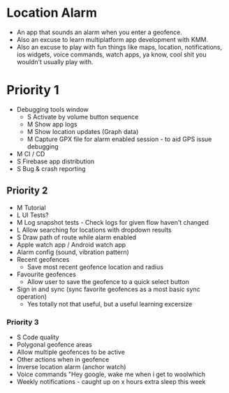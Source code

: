 # Location Alarm

- An app that sounds an alarm when you enter a geofence.
- Also an excuse to learn multiplatform app development with KMM.
- Also an excuse to play with fun things like maps, location, notifications, ios widgets, voice
  commands, watch apps, ya know, cool shit you wouldn't usually play with.

# Priority 1

- Debugging tools window
  - S Activate by volume button sequence
  - M Show app logs
  - M Show location updates (Graph data)
  - M Capture GPX file for alarm enabled session - to aid GPS issue debugging
- M CI / CD
- S Firebase app distribution
- S Bug & crash reporting

## Priority 2

- M Tutorial
- L UI Tests?
- M Log snapshot tests - Check logs for given flow haven't changed
- L Allow searching for locations with dropdown results
- S Draw path of route while alarm enabled
- Apple watch app / Android watch app
- Alarm config (sound, vibration pattern)
- Recent geofences
  - Save most recent geofence location and radius
- Favourite geofences
  - Allow user to save the geofence to a quick select button
- Sign in and sync (sync favorite geofences as a most basic sync operation)
  - Yes totally not that useful, but a useful learning excersize

### Priority 3

- S Code quality
- Polygonal geofence areas
- Allow multiple geofences to be active
- Other actions when in geofence
- Inverse location alarm (anchor watch)
- Voice commands "Hey google, wake me when i get to woolwhich
- Weekly notifications - caught up on x hours extra sleep this week
